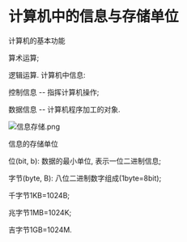 # 计算机中的信息与存储单位

计算机的基本功能

算术运算;

逻辑运算.
计算机中信息:

控制信息 -- 指挥计算机操作;

数据信息 -- 计算机程序加工的对象.

![信息存储.png](http://sc0.ykt.io/ue_i/20191116/1195526480034140160.png)

信息的存储单位

位(bit, b): 数据的最小单位, 表示一位二进制信息;

字节(byte, B): 八位二进制数字组成(1byte=8bit);

千字节1KB=1024B;

兆字节1MB=1024K;

吉字节1GB=1024M.
